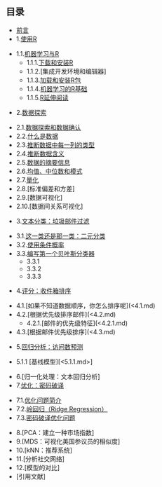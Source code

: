 ## 目录 ##
* [前言](<0.md>)
* 1.[使用R](<1.0.md>)
 - 1.1.[机器学习与R](<1.1.md>)
    - 1.1.1.[下载和安装R](1.1.1.md)
    - 1.1.2.[集成开发环境和编辑器]
    - 1.1.3.[加载和安装R包](<1.1.3.md>)
    - 1.1.4.[机器学习的R基础](<1.1.4.md>)
    - 1.1.5.[R延伸阅读](<1.1.5.md>)
* 2.[数据探索](<2.1.md>)
 - 2.1.[数据探索和数据确认](<2.1.md>)
 - 2.2.[什么是数据](<2.2.md>)
 - 2.3.[推断数据中每一列的类型](<2.3.md>)
 - 2.4.[推断数据含义](<2.4.md>)
 - 2.5.[数据的摘要信息](<2.5.md>)
 - 2.6.[均值、中位数和模式](<2.6.md>)
 - 2.7.[量化](<2.7.md>)
 - 2.8.[标准偏差和方差]
 - 2.9.[数据可视化]
 - 2.10.[数据间关系可视化]
* 3.[文本分类：垃圾邮件过滤](<3.1.md>)
 - 3.1.[这一类还是那一类：二元分类](<3.1.md>)
 - 3.2.[使用条件概率](<3.2.md>)
 - 3.3.[编写第一个贝叶斯分类器](<3.3.md>)
   - 3.3.1
   - 3.3.2
   - 3.3.3
* 4.[评分：收件箱排序](<4.1.md>)
 - 4.1.[如果不知道数据顺序，你怎么排序呢](<4.1.md)  
 - 4.2.[根据优先级排序邮件](<4.2.md)
   - 4.2.1.[邮件的优先级特征](<4.2.1.md)
 - 4.3.[根据邮件优先级排序](<4.3.md)
* 5.[回归分析：访问数预测](<5.1.md>)
 - 5.1.1 [基线模型][<5.1.1.md>]
* 6.[归一化处理：文本回归分析]
* 7.[优化：密码破译](<7.1.md>)
 - 7.1.[优化问题简介](<7.1.md>)
 - 7.2.[岭回归（Ridge Regression）](<7.2.md>)
 - 7.3.[密码破译优化问题](<7.3.md>)
* 8.[PCA：建立一种市场指数]
* 9.[MDS：可视化美国参议员的相似度]
* 10.[kNN：推荐系统]
* 11.[分析社交网络]
* 12.[模型的对比]
* [引用文献]